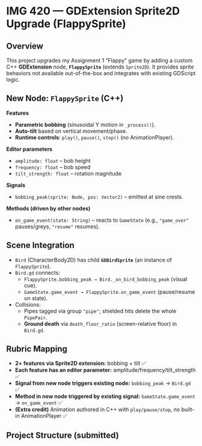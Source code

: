 # IMG 420 — GDExtension Sprite2D Upgrade (FlappySprite)

## Overview
This project upgrades my Assignment 1 “Flappy” game by adding a custom C++ **GDExtension** node, **`FlappySprite`** (extends `Sprite2D`). It provides sprite behaviors not available out-of-the-box and integrates with existing GDScript logic.

## New Node: `FlappySprite` (C++)
**Features**
- **Parametric bobbing** (sinusoidal Y motion in `_process()`).
- **Auto-tilt** based on vertical movement/phase.
- **Runtime controls**: `play()`, `pause()`, `stop()` (no AnimationPlayer).

**Editor parameters**
- `amplitude: float` – bob height  
- `frequency: float` – bob speed  
- `tilt_strength: float` – rotation magnitude

**Signals**
- `bobbing_peak(sprite: Node, pos: Vector2)` – emitted at sine crests.

**Methods (driven by other nodes)**
- `on_game_event(state: String)` – reacts to `GameState` (e.g., `"game_over"` pauses/greys, `"resume"` resumes).

## Scene Integration
- `Bird` (CharacterBody2D) has child **`GDBirdSprite`** (an instance of `FlappySprite`).
- `Bird.gd` connects:
  - `FlappySprite.bobbing_peak → Bird._on_bird_bobbing_peak` (visual cue).
  - `GameState.game_event → FlappySprite.on_game_event` (pause/resume on state).
- Collisions:
  - Pipes tagged via group `"pipe"`; shielded hits delete the whole `PipePair`.
  - **Ground death** via `death_floor_ratio` (screen-relative floor) in `Bird.gd`.

## Rubric Mapping
- **2+ features via Sprite2D extension:** bobbing + tilt ✅  
- **Each feature has an editor parameter:** amplitude/frequency/tilt_strength ✅  
- **Signal from new node triggers existing node:** `bobbing_peak` → `Bird.gd` ✅  
- **Method in new node triggered by existing signal:** `GameState.game_event` → `on_game_event` ✅  
- **(Extra credit)** Animation authored in C++ with `play/pause/stop`, no built-in AnimationPlayer ✅

## Project Structure (submitted)
